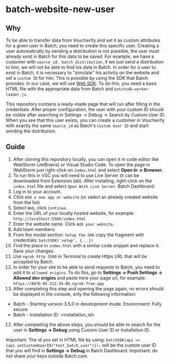 # batch-website-new-user

## Why

To be able to transfer data from Voucherify and set it as custom attributes for a given user in Batch, you need to create this specific user. 
Creating a user automatically by sending a distribution is not possible, the user must already exist in Batch for this data to be saved.
For example, we have a customer with `source_id: batch_distribution`, if we just send a distribution to him, we will not be able to find his data in Batch.
In order for a user to exist in Batch, it is necessary to "simulate" his activity on the website and set a `custom ID` for him. 
This is possible by using the SDK that Batch provides. In our case, we will use [Web SDK](https://doc.batch.com/web/overview/). 
To do this, you need a basic HTML file with the appropriate data from Batch and `batchsdk-worker-loader.js`.

This repository contains a ready-made page that will run after filling in the credentials. 
After proper configuration, the user with your custom ID should be visible after searching in Settings -> Debug -> Search by Custom User ID.
When you see that this user exists,  you can create a customer in Voucherify with exactly the same `source_id` as Batch's `Custom User ID` and start sending the distribution.

## Guide

1. After cloning this repository locally, you can open it in code editor like WebStorm (JetBrains) or Visual Studio Code.
To open the page in WebStorm just right-click on `index.html` and select **Open In -> Browser**.
2. To run this in VSC you will need to use Live Server (it can be downloaded from Extension tab). After installing, right-click on the `index.html` file and select `Open With Live Server`.
Batch Dashboard:
1. Log in to your account.
2. Click `Add a new app or website` (or select an already created website from the list)
3. Select `Web`, click `Continue`.
4. Enter the URL of your locally hosted website, for example: `http://localhost:5500/index.html`
5. Enter the website name. Click `Add your website`.
6. Add team members.
7. From the modal section: `Setup the SDK` copy the fragment with credentials: `batchSDK('setup', {...})`
8. Find the place in `index.html` with a similar code snippet and replace it. Save your changes.
9. Use `ngrok http 5500` in Terminal to create Https URL that will be accepted by Batch. 
10. In order for your site to be able to send requests to Batch, you need to add it to `allowed origins`. To do this, go to **Settings -> Push Settings -> Allowed dev origins** and paste here your page url, for example: `https://8d7b-85-222-34-86.ngrok-free.app`
11. After completing this step and opening the page again, no errors should be displayed in the console, only the following information:
   - Batch - Starting version 3.5.0 in development mode. Environment: Fully secure
   - Batch - Installation ID: <installation_id>
12. After completing the above steps, you should be able to search for the user in **Settings -> Debug** using Custom User ID or Installation ID.

Important: The id you set in HTML file by using: `batchSDK(api => {api.setCustomUserID("test_batch_user")});` will be the custom user ID that you will find in **Settings -> Debug** in Batch Dashboard.
Important: do not share your keys outside Batch.com.
